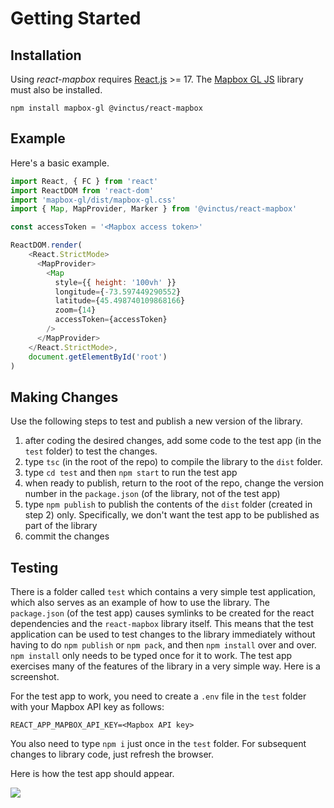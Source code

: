 Getting Started
===============

Installation
------------

Using *react-mapbox* requires [React.js](https://reactjs.org/) >= 17.  The [Mapbox GL JS](https://docs.mapbox.com/mapbox-gl-js/guides/) library must also be installed.

```
npm install mapbox-gl @vinctus/react-mapbox
```

Example
-------

Here's a basic example.

```javascript
import React, { FC } from 'react'
import ReactDOM from 'react-dom'
import 'mapbox-gl/dist/mapbox-gl.css'
import { Map, MapProvider, Marker } from '@vinctus/react-mapbox'

const accessToken = '<Mapbox access token>'

ReactDOM.render(
    <React.StrictMode>
      <MapProvider>
        <Map
          style={{ height: '100vh' }}
          longitude={-73.597449290552}
          latitude={45.498740109868166}
          zoom={14}
          accessToken={accessToken}
        />
      </MapProvider>
    </React.StrictMode>,
    document.getElementById('root')
)
```

Making Changes
--------------

Use the following steps to test and publish a new version of the
library.
1. after coding the desired changes, add some code to the test app (in the
   `test` folder) to test the changes.
1. type `tsc` (in the root of the repo) to compile the library to
   the `dist` folder.
1. type `cd test` and then `npm start` to run the test app
1. when ready to publish, return to the root of the repo, change the
   version number in the `package.json` (of the library, not of the test
   app)
1. type `npm publish` to publish the contents of the `dist` folder
   (created in step 2) only. Specifically, we don't want the test app
   to be published as part of the library
1. commit the changes

Testing
-------

There is a folder called `test` which contains a very simple test
application, which also serves as an example of how to use the library.
The `package.json` (of the test app) causes symlinks to be created for
the react dependencies and the `react-mapbox` library itself. This
means that the test application can be used to test changes to the
library immediately without having to do `npm publish` or `npm pack`,
and then `npm install` over and over. `npm install` only needs to be
typed once for it to work. The test app exercises many of
the features of the library in a very simple way. Here is a screenshot.

For the test app to work, you need to create a `.env` file in the
`test` folder with your Mapbox API key as follows:

```
REACT_APP_MAPBOX_API_KEY=<Mapbox API key>
```

You also need to type `npm i` just once in the `test` folder. For
subsequent changes to library code, just refresh the browser.

Here is how the test app should appear.

![](images/example.png)
